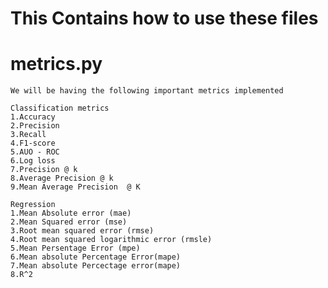 # This Contains how to use these files

# metrics.py

    We will be having the following important metrics implemented

    Classification metrics
    1.Accuracy
    2.Precision
    3.Recall
    4.F1-score
    5.AUO - ROC
    6.Log loss
    7.Precision @ k
    8.Average Precision @ k
    9.Mean Average Precision  @ K

    Regression
    1.Mean Absolute error (mae)
    2.Mean Squared error (mse)
    3.Root mean squared error (rmse)
    4.Root mean squared logarithmic error (rmsle)
    5.Mean Persentage Error (mpe)
    6.Mean absolute Percentage Error(mape)
    7.Mean absolute Percectage error(mape)
    8.R^2

